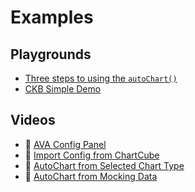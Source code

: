 # Examples

## Playgrounds

* [Three steps to using the `autoChart()`](https://observablehq.com/@jiazhewang/autochart-automatic-chart-dev-library-by-antv)
* [CKB Simple Demo](https://observablehq.com/@jiazhewang/ava-ckb)

## Videos

* 🎥 [AVA Config Panel](https://www.bilibili.com/video/av82223118)
* 🎥 [Import Config from ChartCube](https://www.bilibili.com/video/av82223419)
* 🎥 [AutoChart from Selected Chart Type](https://www.bilibili.com/video/av82223498)
* 🎥 [AutoChart from Mocking Data](https://www.bilibili.com/video/av82223577)
